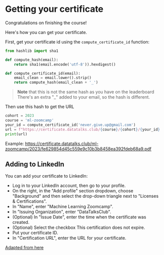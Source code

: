 # Getting your certificate

Congratulations on finishing the course!

Here's how you can get your certificate.

First, get your certificate id using the `compute_certificate_id` function:

```python
from hashlib import sha1

def compute_hash(email):
    return sha1(email.encode('utf-8')).hexdigest()

def compute_certificate_id(email):
    email_clean = email.lower().strip()
    return compute_hash(email_clean + '_')
```

> **Note** that this is not the same hash as you have on the leaderboard
> There's an extra "_" added to your email, so the hash is different.

Then use this hash to get the URL

```python
cohort = 2023
course = 'ml-zoomcamp'
your_id = compute_certificate_id('never.give.up@gmail.com')
url = f"https://certificate.datatalks.club/{course}/{cohort}/{your_id}.pdf"
print(url)
```

Example: <https://certificate.datatalks.club/ml-zoomcamp/2023/fe629854d45c559e9c10b3b8458ea392fdeb68a9.pdf>

## Adding to LinkedIn

You can add your certificate to LinkedIn:

* Log in to your LinkedIn account, then go to your profile.
* On the right, in the "Add profile" section dropdown, choose "Background" and then select the drop-down triangle next to "Licenses & Certifications".
* In "Name", enter "Machine Learning Zoomcamp".
* In "Issuing Organization", enter "DataTalksClub".
* (Optional) In "Issue Date", enter the time when the certificate was created.
* (Optional) Select the checkbox This certification does not expire.
* Put your certificate ID.
* In "Certification URL", enter the URL for your certificate.

[Adapted from here](https://support.edx.org/hc/en-us/articles/206501938-How-can-I-add-my-certificate-to-my-LinkedIn-profile-)
